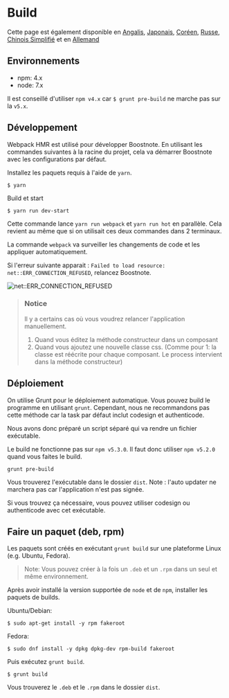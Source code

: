 # Build
Cette page est également disponible en [Angalis](https://github.com/BoostIO/Boostnote/blob/master/docs/build.md), [Japonais](https://github.com/BoostIO/Boostnote/blob/master/docs/jp/build.md), [Coréen](https://github.com/BoostIO/Boostnote/blob/master/docs/ko/build.md), [Russe](https://github.com/BoostIO/Boostnote/blob/master/docs/ru/build.md), [Chinois Simplifié](https://github.com/BoostIO/Boostnote/blob/master/docs/zh_CN/build.md) et en [Allemand](https://github.com/BoostIO/Boostnote/blob/master/docs/de/build.md)

## Environnements
* npm: 4.x
* node: 7.x

Il est conseillé d'utiliser `npm v4.x` car `$ grunt pre-build` ne marche pas sur la `v5.x`.

## Développement

Webpack HMR est utilisé pour développer Boostnote.
En utilisant les commandes suivantes à la racine du projet, cela va démarrer Boostnote avec les configurations par défaut.

Installez les paquets requis à l'aide de `yarn`.

```
$ yarn
```
Build et start

```
$ yarn run dev-start
```

Cette commande lance `yarn run webpack` et `yarn run hot` en parallèle. Cela revient au même que si on utilisait ces deux commandes dans 2 terminaux.

La commande `webpack` va surveiller les changements de code et les appliquer automatiquement.

Si l'erreur suivante apparait : `Failed to load resource: net::ERR_CONNECTION_REFUSED`, relancez Boostnote.

![net::ERR_CONNECTION_REFUSED](https://cloud.githubusercontent.com/assets/11307908/24343004/081e66ae-1279-11e7-8d9e-7f478043d835.png)

> ### Notice
> Il y a certains cas où vous voudrez relancer l'application manuellement.
> 1. Quand vous éditez la méthode constructeur dans un composant
> 2. Quand vous ajoutez une nouvelle classe css. (Comme pour 1: la classe est réécrite pour chaque composant. Le process intervient dans la méthode constructeur)

## Déploiement

On utilise Grunt pour le déploiement automatique.
Vous pouvez build le programme en utilisant `grunt`. Cependant, nous ne recommandons pas cette méthode car la task par défaut inclut codesign et authenticode.

Nous avons donc préparé un script séparé qui va rendre un fichier exécutable.

Le build ne fonctionne pas sur `npm v5.3.0`. Il faut donc utiliser `npm v5.2.0` quand vous faites le build.

```
grunt pre-build
```
Vous trouverez l'exécutable dans le dossier `dist`.
Note : l'auto updater ne marchera pas car l'application n'est pas signée.

Si vous trouvez ça nécessaire, vous pouvez utiliser codesign ou authenticode avec cet exécutable.

## Faire un paquet (deb, rpm)

Les paquets sont créés en exécutant `grunt build` sur une plateforme Linux (e.g. Ubuntu, Fedora).

> Note: Vous pouvez créer à la fois un `.deb` et un `.rpm` dans un seul et même environnement.

Après avoir installé la version supportée de `node` et de `npm`, installer les paquets de builds.


Ubuntu/Debian:

```
$ sudo apt-get install -y rpm fakeroot
```

Fedora:

```
$ sudo dnf install -y dpkg dpkg-dev rpm-build fakeroot
```

Puis exécutez `grunt build`.

```
$ grunt build
```

Vous trouverez le `.deb` et le `.rpm` dans le dossier `dist`.
